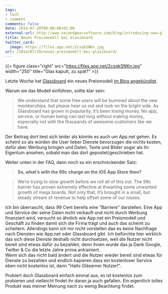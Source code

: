 ```yaml
---
tags:
- tech
- comment
comments: false
date: 2014-07-28T00:00:00+02:00
external-url: http://www.secondgearsoftware.com/blog/introducing-new-glassboard-memberships/
title: Neues Preismodell bei Glassboard
twitter_card:
  image: https://files.app.net/2csqkSNKn.jpg
url: /2014/07/28/neues-preismodell-bei-glassboard/
---
```


{{< figure class="right" src="https://files.app.net/2csqkSNKn.jpg" width="250" title="Glas kaputt, zu spät?" >}}

Letzte Woche hat [Glassboard](http://glassboard.com/) ein neues Preismodell [im Blog angekündigt](http://www.secondgearsoftware.com/blog/introducing-new-glassboard-memberships/).

Warum sie das Modell einführen, sollte klar sein:

> We understand that some free users will be bummed about the new memberships, but please hear us out and look on the bright side. As Glassboard has grown in popularity, it’s been losing money. No app, service, or human being can last long without making money, especially not with the thousands of awesome customers like we have.

Der Beitrag dort liest sich leider als könnte es auch um App.net gehen. Es scheint so als würden die User lieber Dienste bevorzugen die nichts kosten, dafür aber Werbung bringen und Daten, Texte und Bilder sogar als ihr Eigentum ansehen, sobald man das dort gepostet/geschrieben hat.

Weiter unten in der FAQ, dann noch so ein erschreckender Satz:

> **So, what’s with the 99c charge on the iOS App Store then?**

> We’re trying to slow growth before we roll all of this out. The 99c barrier has proven extremely effective at thwarting some unwanted growth of mega boards. Not only that, it’s brought in a small, but steady stream of revenue to help offset some of our losses.

Ich bin überrascht, dass 99 Cent bereits eine "Barriere" darstellen. Eine App und Service der seine Daten nicht verkauft und nicht durch Werbung finanziert wird, versucht so ähnlich wie App.net ein Preismodell und Geschäft zu finden damit sich die Firma trägt und auch das scheint zu scheitern. Allerdings kann ich mir nicht vorstellen das es keine Nachfrage nach Diensten wie App.net oder Glassboard gibt. Ich befürchte hier wirklich das sich diese Dienste deshalb nicht durchsetzen, weil die Nutzer nicht bereit sind etwas dafür zu bezahlen, denn ihnen wurde das ja Dank Google, Twitter & Co die letzte Jahre prima antrainiert.  
Wenn sich das nicht bald ändert und die Nutzer wieder bereit sind etwas für Dienste zu bezahlen und endlich kapieren dass ein kostenloser Service eben nicht kostenlos ist, dann "Hallo Gläserner Nutzer!".

Probiert doch Glassboard einfach einmal aus, es ist kostenlos zum probieren und vielleicht findet ihr daran ja auch gefallen. Ein eigentlich tolles Produkt was meiner Meinung nach zu wenig Beachtung findet.
